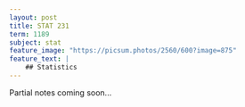 ```yaml
---
layout: post
title: STAT 231
term: 1189
subject: stat
feature_image: "https://picsum.photos/2560/600?image=875"
feature_text: |
    ## Statistics
---
```


Partial notes coming soon...
